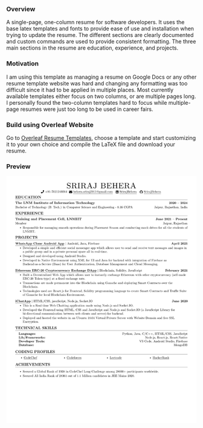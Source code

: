 ### Overview

A single-page, one-column resume for software developers. It uses the base latex templates and fonts to provide ease of use and installation when trying to update the resume. The different sections are clearly documented and custom commands are used to provide consistent formatting. The three main sections in the resume are education, experience, and projects.

### Motivation

I am using this template as managing a resume on Google Docs or any other resume template website was hard and changing any formatting was too difficult since it had to be applied in multiple places. Most currently available templates either focus on two columns, or are multiple pages long. I personally found the two-column templates hard to focus while multiple-page resumes were just too long to be used in career fairs.


### Build using Overleaf Website

Go to [Overleaf Resume Templates](https://www.overleaf.com/latex/templates/tagged/cv), choose a template and start customizing it to your own choice and compile the LaTeX file and download your resume.

### Preview

![Resume Screenshot](/resume_preview.png)